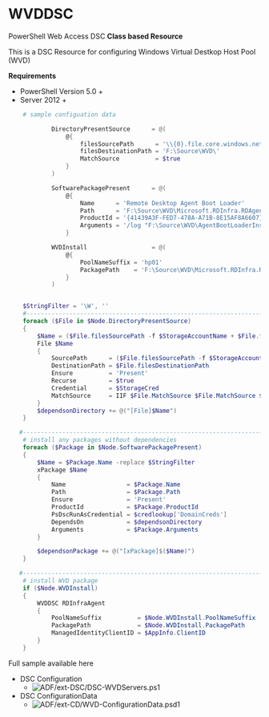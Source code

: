 # WVDDSC

PowerShell Web Access DSC __Class based Resource__

This is a DSC Resource for configuring Windows Virtual Destkop Host Pool (WVD)

__Requirements__
* PowerShell Version 5.0 +
* Server 2012 +

```powershell
    # sample configuation data

            DirectoryPresentSource      = @(
                @{
                    filesSourcePath      = '\\{0}.file.core.windows.net\source\WVD\'
                    filesDestinationPath = 'F:\Source\WVD\'
                    MatchSource          = $true
                }
            )

            SoftwarePackagePresent      = @(
                @{
                    Name      = 'Remote Desktop Agent Boot Loader'
                    Path      = 'F:\Source\WVD\Microsoft.RDInfra.RDAgentBootLoader.Installer-x64.msi'
                    ProductId = '{41439A3F-FED7-478A-A71B-8E15AF8A6607}'
                    Arguments = '/log "F:\Source\WVD\AgentBootLoaderInstall.txt"'
                }

            WVDInstall                  = @(
                @{
                    PoolNameSuffix = 'hp01'
                    PackagePath    = 'F:\Source\WVD\Microsoft.RDInfra.RDAgent.Installer-x64-1.0.2548.6500.msi'
                }
            )
```


```powershell

    $StringFilter = '\W', ''
    #-------------------------------------------------------------------     
    foreach ($File in $Node.DirectoryPresentSource)
    {
        $Name = ($File.filesSourcePath -f $StorageAccountName + $File.filesDestinationPath) -replace $StringFilter 
        File $Name
        {
            SourcePath      = ($File.filesSourcePath -f $StorageAccountName)
            DestinationPath = $File.filesDestinationPath
            Ensure          = 'Present'
            Recurse         = $true
            Credential      = $StorageCred
            MatchSource     = IIF $File.MatchSource $File.MatchSource $False   
        }
        $dependsonDirectory += @("[File]$Name")
    }

   #-------------------------------------------------------------------
    # install any packages without dependencies
    foreach ($Package in $Node.SoftwarePackagePresent)
    {
        $Name = $Package.Name -replace $StringFilter
        xPackage $Name
        {
            Name                 = $Package.Name
            Path                 = $Package.Path
            Ensure               = 'Present'
            ProductId            = $Package.ProductId
            PsDscRunAsCredential = $credlookup['DomainCreds']
            DependsOn            = $dependsonDirectory
            Arguments            = $Package.Arguments
        }

        $dependsonPackage += @("[xPackage]$($Name)")
    }

   #-------------------------------------------------------------------
    # install WVD package
    if ($Node.WVDInstall)
    {
        WVDDSC RDInfraAgent
        {
            PoolNameSuffix          = $Node.WVDInstall.PoolNameSuffix
            PackagePath             = $Node.WVDInstall.PackagePath
            ManagedIdentityClientID = $AppInfo.ClientID
        }
    }
```

Full sample available here

- DSC Configuration
    - ![ADF/ext-DSC/DSC-WVDServers.ps1](https://github.com/brwilkinson/AzureDeploymentFramework/blob/65fc52c88806f495651d14ee67136967af354982/ADF/ext-DSC/DSC-WVDServers.ps1)
- DSC ConfigurationData
    - ![ADF/ext-CD/WVD-ConfigurationData.psd1](https://github.com/brwilkinson/AzureDeploymentFramework/blob/65fc52c88806f495651d14ee67136967af354982/ADF/ext-CD/WVD-ConfigurationData.psd1)